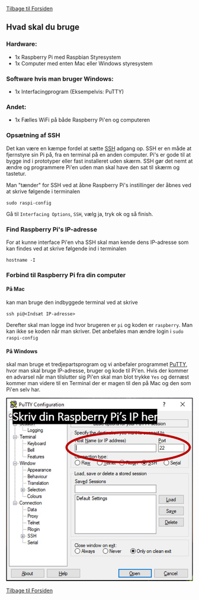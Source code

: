 [Tilbage til Forsiden](/../../tree/master)

## Hvad skal du bruge

### Hardware:
* 1x Raspberry Pi med Raspbian Styresystem
* 1x Computer med enten Mac eller Windows styresystem

### Software hvis man bruger Windows:
* 1x Interfacingprogram (Eksempelvis: PuTTY)

### Andet:
* 1x Fælles WiFi på både Raspberry Pi'en og computeren


### Opsætning af SSH
Det kan være en kæmpe fordel at sætte  [SSH](https://www.raspberrypi.org/documentation/remote-access/ssh/ "guide til opsætning af SSH") adgang op. SSH er en måde at fjernstyre sin Pi på, fra en terminal på en anden computer. Pi's er gode til at bygge ind i prototyper eller fast installeret uden skærm. SSH gør det nemt at ændre og programmere Pi'en uden man skal have den sat til skærm og tastetur.

Man "tænder" for SSH ved at åbne Raspberry Pi's instillinger der åbnes ved at skrive følgende i terminalen
```
sudo raspi-config
```
Gå til `Interfacing Options`, `SSH`, vælg ja, tryk ok og så finish.

### Find Raspberry Pi's IP-adresse
For at kunne interface Pi'en vha SSH skal man kende dens IP-adresse som kan findes ved at skrive følgende ind i terminalen
```
hostname -I
```

### Forbind til Raspberry Pi fra din computer
#### På Mac
kan man bruge den indbyggede terminal ved at skrive
```
ssh pi@<Indsæt IP-adresse>
```
Derefter skal man logge ind hvor brugeren er `pi` og koden er `raspberry`. Man kan ikke se koden når man skriver. Det anbefales man ændre login i `sudo raspi-config`

#### På Windows
skal man bruge et tredjepartsprogram og vi anbefaler programmet [PuTTY](https://www.putty.org/), hvor man skal bruge IP-adresse, bruger og kode til Pi'en. Hvis der kommer en advarsel når man tilslutter sig Pi'en skal man blot trykke `Yes` og dernæst kommer man videre til en Terminal der er magen til den på Mac og den som Pi'en selv har.

![RaspberryPi Station](../images/RaspberryPuTTY.JPG)

[Tilbage til Forsiden](/../../tree/master)
